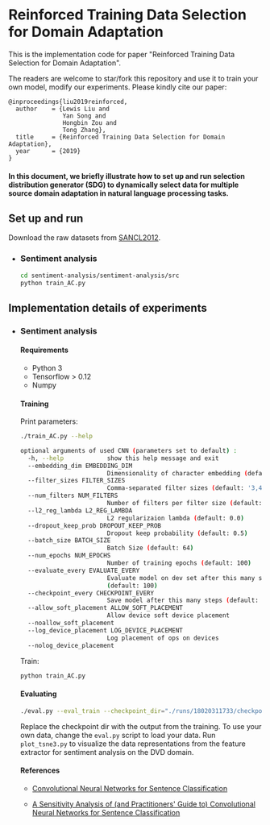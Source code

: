 # Reinforced Training Data Selection for Domain Adaptation

This is the implementation code for paper "Reinforced Training Data Selection for Domain Adaptation".

The readers are welcome to star/fork this repository and use it to train your own model, modify our experiments. Please kindly cite our paper:

```
@inproceedings{liu2019reinforced,
  author    = {Lewis Liu and
               Yan Song and
               Hongbin Zou and
               Tong Zhang},
  title     = {Reinforced Training Data Selection for Domain Adaptation},
  year      = {2019}
}
```


#### In this document, we briefly illustrate how to set up and run selection distribution generator (SDG) to dynamically select data for multiple source domain adaptation in natural language processing tasks.

## Set up and run

Download the raw datasets from [SANCL2012](https://sites.google.com/site/sancl2012/home/shared-task).

- ### Sentiment analysis

  ```bash
  cd sentiment-analysis/sentiment-analysis/src
  python train_AC.py
  ```



## Implementation details of experiments

- ### Sentiment analysis

  #### Requirements

  - Python 3
  - Tensorflow > 0.12
  - Numpy

  #### Training

  Print parameters:

  ```bash
  ./train_AC.py --help
  ```

  ```bash
  optional arguments of used CNN (parameters set to default) :
    -h, --help            show this help message and exit
    --embedding_dim EMBEDDING_DIM
                          Dimensionality of character embedding (default: 128)
    --filter_sizes FILTER_SIZES
                          Comma-separated filter sizes (default: '3,4,5')
    --num_filters NUM_FILTERS
                          Number of filters per filter size (default: 128)
    --l2_reg_lambda L2_REG_LAMBDA
                          L2 regularizaion lambda (default: 0.0)
    --dropout_keep_prob DROPOUT_KEEP_PROB
                          Dropout keep probability (default: 0.5)
    --batch_size BATCH_SIZE
                          Batch Size (default: 64)
    --num_epochs NUM_EPOCHS
                          Number of training epochs (default: 100)
    --evaluate_every EVALUATE_EVERY
                          Evaluate model on dev set after this many steps
                          (default: 100)
    --checkpoint_every CHECKPOINT_EVERY
                          Save model after this many steps (default: 100)
    --allow_soft_placement ALLOW_SOFT_PLACEMENT
                          Allow device soft device placement
    --noallow_soft_placement
    --log_device_placement LOG_DEVICE_PLACEMENT
                          Log placement of ops on devices
    --nolog_device_placement
  
  ```

  Train:

  ```bash
  python train_AC.py
  ```

  #### Evaluating

  ```bash
  ./eval.py --eval_train --checkpoint_dir="./runs/18020311733/checkpoints/"
  ```

  Replace the checkpoint dir with the output from the training. To use your own data, change the `eval.py` script to load your data. Run `plot_tsne3.py` to visualize the data representations from the feature extractor for sentiment analysis on the DVD domain.

  #### References

  - [Convolutional Neural Networks for Sentence Classification](http://arxiv.org/abs/1408.5882)

  - [A Sensitivity Analysis of (and Practitioners' Guide to) Convolutional Neural Networks for Sentence Classification](http://arxiv.org/abs/1510.03820)




 



